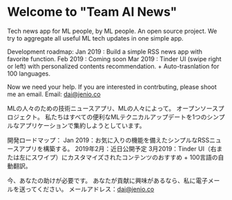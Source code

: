 # Welcome to "Team AI News"

Tech news app for ML people, by ML people. 
An open source project.
We try to aggregate all useful ML tech updates in one simple app.

Development roadmap: 
Jan 2019 : Build a simple RSS news app with favorite function.
Feb 2019 : Coming soon
Mar 2019 : Tinder UI (swipe right or left) with personalized contents recommendation. + Auto-trasnlation for 100 languages. 

Now we need your help. If you are interested in contrbuting, please shoot me an email. Email: dai@jenio.co

MLの人々のための技術ニュースアプリ、MLの人々によって。
オープンソースプロジェクト。
私たちはすべての便利なMLテクニカルアップデートを1つのシンプルなアプリケーションで集約しようとしています。

開発ロードマップ：
Jan 2019：お気に入りの機能を備えたシンプルなRSSニュースアプリを構築する。
2019年2月：近日公開予定
3月2019：Tinder UI（右または左にスワイプ）にカスタマイズされたコンテンツのおすすめ + 100言語の自動翻訳。

今、あなたの助けが必要です。 あなたが貢献に興味があるなら、私に電子メールを送ってください。 メールアドレス：dai@jenio.co
